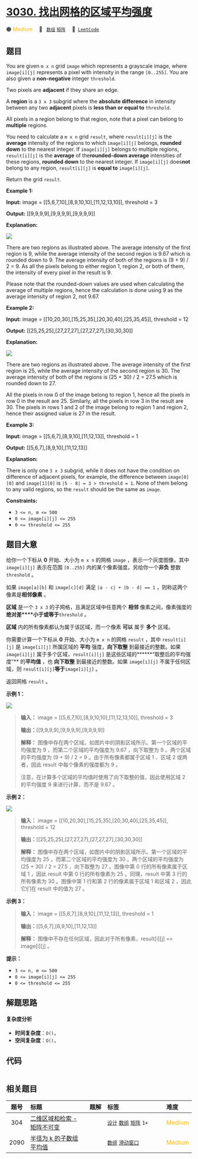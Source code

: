 # [3030. 找出网格的区域平均强度](https://leetcode.com/problems/find-the-grid-of-region-average)

🟠 <font color=#ffb800>Medium</font>&emsp; 🔖&ensp; [`数组`](/leetcode/outline/tag/array.md) [`矩阵`](/leetcode/outline/tag/matrix.md)&emsp; 🔗&ensp;[`LeetCode`](https://leetcode.com/problems/find-the-grid-of-region-average)


## 题目

You are given `m x n` grid `image` which represents a grayscale image, where
`image[i][j]` represents a pixel with intensity in the range `[0..255]`. You
are also given a **non-negative** integer `threshold`.

Two pixels are **adjacent** if they share an edge.

A **region** is a `3 x 3` subgrid where the **absolute difference** in
intensity between any two **adjacent** pixels is **less than or equal to**
`threshold`.

All pixels in a region belong to that region, note that a pixel can belong to
**multiple** regions.

You need to calculate a `m x n` grid `result`, where `result[i][j]` is the
**average** intensity of the regions to which `image[i][j]` belongs, **rounded
down** to the nearest integer. If `image[i][j]` belongs to multiple regions,
`result[i][j]` is the **average** of the**rounded-down average** intensities
of these regions, **rounded down** to the nearest integer. If `image[i][j]`
does**not** belong to any region, `result[i][j]` is **equal to**
`image[i][j]`.

Return the grid `result`.



**Example 1:**

**Input:** image = [[5,6,7,10],[8,9,10,10],[11,12,13,10]], threshold = 3

**Output:** [[9,9,9,9],[9,9,9,9],[9,9,9,9]]

**Explanation:**

![](https://assets.leetcode.com/uploads/2023/12/21/example0corrected.png)

There are two regions as illustrated above. The average intensity of the first
region is 9, while the average intensity of the second region is 9.67 which is
rounded down to 9. The average intensity of both of the regions is (9 + 9) / 2
= 9. As all the pixels belong to either region 1, region 2, or both of them,
the intensity of every pixel in the result is 9.

Please note that the rounded-down values are used when calculating the average
of multiple regions, hence the calculation is done using 9 as the average
intensity of region 2, not 9.67.

**Example 2:**

**Input:** image = [[10,20,30],[15,25,35],[20,30,40],[25,35,45]], threshold =
12

**Output:** [[25,25,25],[27,27,27],[27,27,27],[30,30,30]]

**Explanation:**

![](https://assets.leetcode.com/uploads/2023/12/21/example1corrected.png)

There are two regions as illustrated above. The average intensity of the first
region is 25, while the average intensity of the second region is 30. The
average intensity of both of the regions is (25 + 30) / 2 = 27.5 which is
rounded down to 27.

All the pixels in row 0 of the image belong to region 1, hence all the pixels
in row 0 in the result are 25. Similarly, all the pixels in row 3 in the
result are 30. The pixels in rows 1 and 2 of the image belong to region 1 and
region 2, hence their assigned value is 27 in the result.

**Example 3:**

**Input:** image = [[5,6,7],[8,9,10],[11,12,13]], threshold = 1

**Output:** [[5,6,7],[8,9,10],[11,12,13]]

**Explanation:**

There is only one `3 x 3` subgrid, while it does not have the condition on
difference of adjacent pixels, for example, the difference between
`image[0][0]` and `image[1][0]` is `|5 - 8| = 3 > threshold = 1`. None of them
belong to any valid regions, so the `result` should be the same as `image`.



**Constraints:**

  * `3 <= n, m <= 500`
  * `0 <= image[i][j] <= 255`
  * `0 <= threshold <= 255`


## 题目大意

给你一个下标从 **0** 开始、大小为 `m x n` 的网格 `image` ，表示一个灰度图像，其中 `image[i][j]` 表示在范围
`[0..255]` 内的某个像素强度。另给你一个**非负** 整数 `threshold` 。

如果 `image[a][b]` 和 `image[c][d]` 满足 `|a - c| + |b - d| == 1` ，则称这两个像素是**相邻像素**
。

**区域** 是一个 `3 x 3` 的子网格，且满足区域中任意两个 **相邻**
像素之间，像素强度的**绝对差****小于或等于**`threshold` 。

**区域** 内的所有像素都认为属于该区域，而一个像素 **可以** 属于 **多个** 区域。

你需要计算一个下标从 **0** 开始、大小为 `m x n` 的网格 `result` ，其中 `result[i][j]` 是
`image[i][j]` 所属区域的 **平均** 强度，**向下取整** 到最接近的整数。如果 `image[i][j]`
属于多个区域，`result[i][j]` 是这些区域的******“取整后的平均强度”** 的**平均值** ，也 **向下取整** 到最接近的整数。如果
`image[i][j]` 不属于任何区域，则 `result[i][j]`**等于**`image[i][j]` 。

返回网格 `result` 。



**示例 1：**

![](https://assets.leetcode.com/uploads/2023/12/21/example0corrected.png)

> 
> 
> 
> 
> 
> **输入：** image = [[5,6,7,10],[8,9,10,10],[11,12,13,10]], threshold = 3
> 
> **输出：**[[9,9,9,9],[9,9,9,9],[9,9,9,9]]
> 
> **解释：** 图像中存在两个区域，如图片中的阴影区域所示。第一个区域的平均强度为 9 ，而第二个区域的平均强度为 9.67 ，向下取整为 9 。两个区域的平均强度为 (9 + 9) / 2 = 9 。由于所有像素都属于区域 1 、区域 2 或两者，因此 result 中每个像素的强度都为 9 。
> 
> 注意，在计算多个区域的平均值时使用了向下取整的值，因此使用区域 2 的平均强度 9 来进行计算，而不是 9.67 。
> 
> 

**示例 2：**

![](https://assets.leetcode.com/uploads/2023/12/21/example1corrected.png)

> 
> 
> 
> 
> 
> **输入：** image = [[10,20,30],[15,25,35],[20,30,40],[25,35,45]], threshold = 12
> 
> **输出：**[[25,25,25],[27,27,27],[27,27,27],[30,30,30]]
> 
> **解释：** 图像中存在两个区域，如图片中的阴影区域所示。第一个区域的平均强度为 25 ，而第二个区域的平均强度为 30 。两个区域的平均强度为 (25 + 30) / 2 = 27.5 ，向下取整为 27 。图像中第 0 行的所有像素属于区域 1 ，因此 result 中第 0 行的所有像素为 25 。同理，result 中第 3 行的所有像素为 30 。图像中第 1 行和第 2 行的像素属于区域 1 和区域 2 ，因此它们在 result 中的值为 27 。
> 
> 

**示例 3：**

> 
> 
> 
> 
> 
> **输入：** image = [[5,6,7],[8,9,10],[11,12,13]], threshold = 1
> 
> **输出：**[[5,6,7],[8,9,10],[11,12,13]]
> 
> **解释：** 图像中不存在任何区域，因此对于所有像素，result[i][j] == image[i][j] 。
> 
> 



**提示：**

  * `3 <= n, m <= 500`
  * `0 <= image[i][j] <= 255`
  * `0 <= threshold <= 255`


## 解题思路

#### 复杂度分析

- **时间复杂度**：`O()`，
- **空间复杂度**：`O()`，

## 代码

```javascript

```

## 相关题目

| 题号 | 标题 | 题解 | 标签 | 难度 |
| :------: | :------ | :------: | :------ | :------ |
| 304 | [二维区域和检索 - 矩阵不可变](https://leetcode.com/problems/range-sum-query-2d-immutable) |  |  [`设计`](/leetcode/outline/tag/design.md) [`数组`](/leetcode/outline/tag/array.md) [`矩阵`](/leetcode/outline/tag/matrix.md) `1+` | <font color=#ffb800>Medium</font> |
| 2090 | [半径为 k 的子数组平均值](https://leetcode.com/problems/k-radius-subarray-averages) |  |  [`数组`](/leetcode/outline/tag/array.md) [`滑动窗口`](/leetcode/outline/tag/sliding-window.md) | <font color=#ffb800>Medium</font> |

<style>
.blue {
    background-color: #096dd9;
    padding: 0.25rem 0.5rem;
    margin: 0;
    font-size: 0.85em;
    border-radius: 3px;
    color: white;
    font-weight: 500;
}
table th:first-of-type { width: 10%; }
table th:nth-of-type(2) { width: 35%; }
table th:nth-of-type(3) { width: 10%; }
table th:nth-of-type(4) { width: 35%; }
table th:nth-of-type(5) { width: 10%; }
</style>
